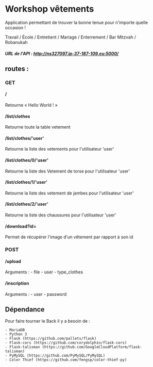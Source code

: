 # Workshop vêtements

Application permettant de trouver la bonne tenue pour n'importe quelle occasion !

Travail / École / Entretient / Mariage / Enterrement / Bar Mitzvah / Robanukah


##### URL de l'API : http://ns327097.ip-37-187-109.eu:5000/

## routes : 

### GET

#### /

Retourne « Hello World ! »

#### /list/clothes

Retourne toute la table vetement

#### /list/clothes/'user'

Retourne la liste des vetements pour l'utilisateur 'user'

#### /list/clothes/0/'user'

Retourne la liste des Vetement de torse pour l'utilisateur 'user'

#### /list/clothes/1/'user'

Retourne la liste des vetement de jambes pour l'utilisateur 'user'

#### /list/clothes/2/'user'

Retourne la liste des chaussures pour l'utilisateur 'user'

#### /download?id=<id>

Permet de récupérer l'image d'un vêtement par rapport à son id


### POST

#### /upload

Arguments :
	- file
	- user
	- type_clothes

#### /inscription

Arguments :
	- user
	- password

## Dépendance

Pour faire tourner le Back il y a besoin de :

	- MariaDB
	- Python 3
	- Flask (https://github.com/pallets/flask)
	- Flask-cors (https://github.com/corydolphin/flask-cors)
	- Flask-talisman (https://github.com/GoogleCloudPlatform/flask-talisman)
	- PyMySQL (https://github.com/PyMySQL/PyMySQL)
	- Color Thief (https://github.com/fengsp/color-thief-py)
